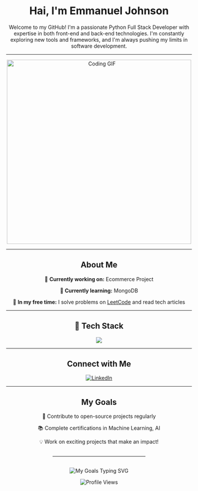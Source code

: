 <div align="center">

<h1 align="center">Hai, I'm Emmanuel Johnson</h1>

<p>
  Welcome to my GitHub! I'm a passionate Python Full Stack Developer with expertise in both front-end and back-end technologies. I'm constantly exploring new tools and frameworks, and I'm always pushing my limits in software development.
</p>

---

<img src="https://i.imgur.com/Ifry5ba.gif" alt="Coding GIF" width="500"/>

---

<h2>
  About Me
</h2>

<div align="center">
  <!-- Previous content remains the same -->

<div align="center">
  
🔭 **Currently working on:** Ecommerce Project
  
🌱 **Currently learning:** MongoDB
  
📖 **In my free time:** I solve problems on [LeetCode](https://leetcode.com/u/emmanuel011/) and read tech articles

</div>

  <!-- Rest of the content remains the same -->
</div>

---

<h2 align="center">🚀 Tech Stack</h2>

<p align="center">
  <img src="https://skillicons.dev/icons?i=html,css,js,python,django,postgresql,mongodb,react" />
</p>

---

<h2>
  Connect with Me
</h2>

<p>
  <a href="https://www.linkedin.com/in/emmanuel-johnson-a36b6b2b3/">
    <img src="https://img.shields.io/badge/LinkedIn-0A66C2?style=for-the-badge&logo=linkedin&logoColor=white" alt="LinkedIn">
  </a>
</p>

---

<h2>
  My Goals
</h2>

<div align="center">
  
🎯 Contribute to open-source projects regularly
  
📚 Complete certifications in Machine Learning, AI
  
💡 Work on exciting projects that make an impact!

</div>

<hr style="width: 50%; margin: 30px auto;">

<img src="https://readme-typing-svg.herokuapp.com?font=Fira+Code&pause=1000&color=2E8FF7&center=true&vCenter=true&width=800&lines=Feel+free+to+explore+my+repositories;Reach+out+if+you+want+to+collaborate+or+chat+about+tech!+😊" alt="My Goals Typing SVG" />

<p>
  <img src="https://komarev.com/ghpvc/?username=emmanueljohnsonpy&color=blue&style=flat-square" alt="Profile Views" />
</p>

</div>
